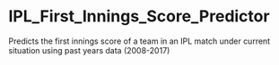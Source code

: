 # IPL_First_Innings_Score_Predictor
Predicts the first innings score of a team in an IPL match under current situation using past years data (2008-2017)  
